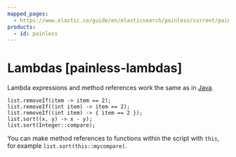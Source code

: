 ```yaml
---
mapped_pages:
  - https://www.elastic.co/guide/en/elasticsearch/painless/current/painless-lambdas.html
products:
  - id: painless
---
```


# Lambdas [painless-lambdas]

Lambda expressions and method references work the same as in [Java](https://docs.oracle.com/javase/tutorial/java/javaOO/lambdaexpressions.md).

```painless
list.removeIf(item -> item == 2);
list.removeIf((int item) -> item == 2);
list.removeIf((int item) -> { item == 2 });
list.sort((x, y) -> x - y);
list.sort(Integer::compare);
```

You can make method references to functions within the script with `this`, for example `list.sort(this::mycompare)`.

